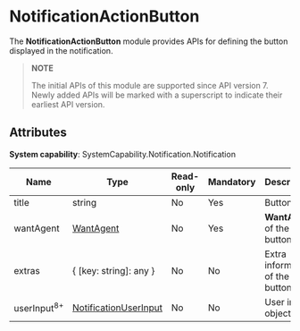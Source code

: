 # NotificationActionButton

The **NotificationActionButton** module provides APIs for defining the button displayed in the notification.

> **NOTE**
>
> The initial APIs of this module are supported since API version 7. Newly added APIs will be marked with a superscript to indicate their earliest API version.

## Attributes

**System capability**: SystemCapability.Notification.Notification

| Name     | Type                                           | Read-only| Mandatory| Description                     |
| --------- | ----------------------------------------------- | --- | ---- | ------------------------- |
| title     | string                                          | No | Yes | Button title.                 |
| wantAgent | [WantAgent](../apis-ability-kit/js-apis-wantAgent.md)   | No | Yes | **WantAgent** of the button.|
| extras    | { [key: string]: any }                          | No | No | Extra information of the button.             |
| userInput<sup>8+</sup> | [NotificationUserInput](js-apis-inner-notification-notificationUserInput.md) | No | No | User input object.         |
 